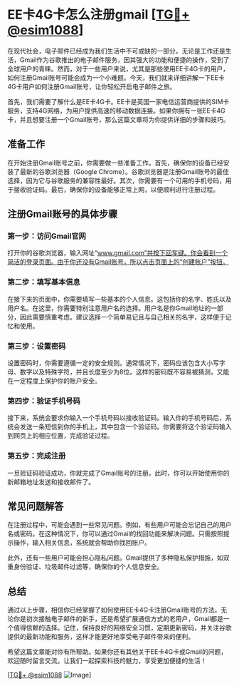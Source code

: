 # EE卡4G卡怎么注册gmail [[TG💪+ @esim1088](https://t.me/s/esim1088)]

在现代社会，电子邮件已经成为我们生活中不可或缺的一部分。无论是工作还是生活，Gmail作为谷歌推出的电子邮件服务，因其强大的功能和便捷的操作，受到了全球用户的青睐。然而，对于一些用户来说，尤其是那些使用EE卡4G卡的用户，如何注册Gmail账号可能会成为一个小难题。今天，我们就来详细讲解一下EE卡4G卡用户如何注册Gmail账号，让你轻松开启电子邮件之旅。

首先，我们需要了解什么是EE卡4G卡。EE卡是英国一家电信运营商提供的SIM卡服务，支持4G网络，为用户提供高速的移动数据连接。如果你拥有一张EE卡4G卡，并且想要注册一个Gmail账号，那么这篇文章将为你提供详细的步骤和技巧。

## 准备工作

在开始注册Gmail账号之前，你需要做一些准备工作。首先，确保你的设备已经安装了最新的谷歌浏览器（Google Chrome）。谷歌浏览器是注册Gmail账号的最佳选择，因为它与谷歌服务的兼容性最好。其次，你需要有一个可用的手机号码，用于接收验证码。最后，确保你的设备能够正常上网，以便顺利进行注册过程。

## 注册Gmail账号的具体步骤

### 第一步：访问Gmail官网

打开你的谷歌浏览器，输入网址“www.gmail.com”并按下回车键。你会看到一个简洁的登录页面。由于你还没有Gmail账号，所以点击页面上的“创建账户”按钮。

### 第二步：填写基本信息

在接下来的页面中，你需要填写一些基本的个人信息。这包括你的名字、姓氏以及用户名。在这里，你需要特别注意用户名的选择。用户名是你Gmail地址的一部分，因此需要慎重考虑。建议选择一个简单易记且与自己相关的名字，这样便于记忆和使用。

### 第三步：设置密码

设置密码时，你需要遵循一定的安全规则。通常情况下，密码应该包含大小写字母、数字以及特殊字符，并且长度至少为8位。这样的密码既不容易被猜测，又能在一定程度上保护你的账户安全。

### 第四步：验证手机号码

接下来，系统会要求你输入一个手机号码以接收验证码。输入你的手机号码后，系统会发送一条短信到你的手机上，其中包含一个验证码。你需要将这个验证码输入到网页上的相应位置，完成验证过程。

### 第五步：完成注册

一旦验证码验证成功，你就完成了Gmail账号的注册。此时，你可以开始使用你的新邮箱地址发送和接收邮件了。

## 常见问题解答

在注册过程中，可能会遇到一些常见问题。例如，有些用户可能会忘记自己的用户名或密码。在这种情况下，你可以通过Gmail的找回功能来解决问题。只需按照提示操作，输入相关信息，系统就会帮助你找回账户。

此外，还有一些用户可能会担心隐私问题。Gmail提供了多种隐私保护措施，如双重身份验证、垃圾邮件过滤等，确保你的个人信息安全。

## 总结

通过以上步骤，相信你已经掌握了如何使用EE卡4G卡注册Gmail账号的方法。无论你是初次接触电子邮件的新手，还是希望扩展通信方式的老用户，Gmail都是一个值得信赖的选择。记住，保持良好的网络安全习惯，定期更新密码，并关注谷歌提供的最新功能和服务，这样才能更好地享受电子邮件带来的便利。

希望这篇文章能对你有所帮助。如果你还有其他关于EE卡4G卡或Gmail的问题，欢迎随时留言交流。让我们一起探索科技的魅力，享受更加便捷的生活！

[[TG💪+ @esim1088](https://t.me/s/esim1088) ![Image](https://i.postimg.cc/4NQfJmqS/Snipaste-2025-05-13-00-14-12.png)]